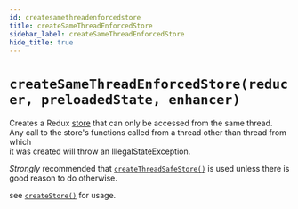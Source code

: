 ```yaml
---
id: createsamethreadenforcedstore
title: createSameThreadEnforcedStore
sidebar_label: createSameThreadEnforcedStore
hide_title: true
---
```


# `createSameThreadEnforcedStore(reducer, preloadedState, enhancer)`

Creates a Redux [store](Store.md) that can only be accessed from the same thread.  
Any call to the store's functions called from a thread other than thread from which  
 it was created will throw an IllegalStateException.

 *Strongly* recommended that [`createThreadSafeStore()`](./createThreadSafeStore.md) is used unless there is
 good reason to do otherwise.

 see [`createStore()`](./createStore.md) for usage.
